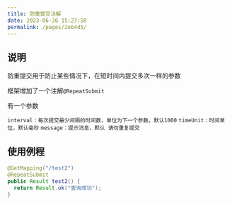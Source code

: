 ```yaml
---
title: 防重提交注解
date: 2023-06-26 15:27:58
permalink: /pages/2e64d5/
---
```

## 说明

防重提交用于防止某些情况下，在短时间内提交多次一样的参数

框架增加了一个注解`@RepeatSubmit`

有一个参数

`interval：每次提交最少间隔的时间数，单位为下一个参数，默认1000`
`timeUnit：时间单位，默认毫秒`
`message：提示消息，默认 请勿重复提交`


## 使用例程

```java
@GetMapping("/test2")
@RepeatSubmit
public Result test2() {
  return Result.ok("查询成功");
}
```
